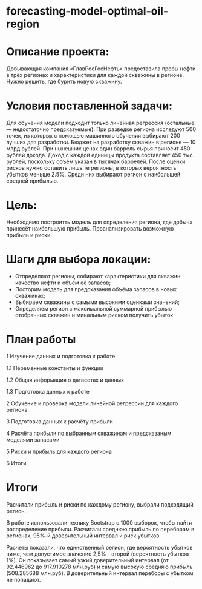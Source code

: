 # forecasting-model-optimal-oil-region
# Описание проекта:
Добывающая компания «ГлавРосГосНефть» предоставила пробы нефти в трёх регионах и характеристики для каждой скважины в регионе.
Нужно решить, где бурить новую скважину.

# Условия поставленной задачи:
Для обучения модели подходит только линейная регрессия (остальные — недостаточно предсказуемые).
При разведке региона исследуют 500 точек, из которых с помощью машинного обучения выбирают 200 лучших для разработки.
Бюджет на разработку скважин в регионе — 10 млрд рублей.
При нынешних ценах один баррель сырья приносит 450 рублей дохода. Доход с каждой единицы продукта составляет 450 тыс. рублей, поскольку объём указан в тысячах баррелей.
После оценки рисков нужно оставить лишь те регионы, в которых вероятность убытков меньше 2.5%. Среди них выбирают регион с наибольшей средней прибылью.

# Цель:
Необходимо построитть модель для определения региона, где добыча принесёт наибольшую прибыль.
Проанализировать возможную прибыль и риски.

# Шаги для выбора локации:
- Отпределяют регионы, собирают характеристики для скважин: качество нефти и объём её запасов;
- Посторим модель для предсказания объёма запасов в новых скважинах;
- Выбираем скважины с самыми высокими оценками значений;
- Определяем регион с максимальной суммарной прибылью отобранных скважин и минальным риском получить убыток.

# План работы

1  Изучение данных и подготовка к работе

1.1  Переменные константы и функции

1.2  Общая информация о датасетах и данных

1.3  Подготовка данных к работе

2  Обучение и проверка модели линейной регрессии для каждого региона.

3  Подготовка данных к расчёту прибыли

4  Расчёта прибыли по выбранным скважинам и предсказаным моделями запасами

5  Риски и прибыль для каждого региона

6  Итоги

# Итоги

Расчитали прибыль и риски по каждому региону, выбрали подходящий регион.

В работе использовали технику Bootstrap с 1000 выборок, чтобы найти распределение прибыли. Расчитали среднюю прибыль по переборам в регионах, 95%-й доверительный интервал и риск убытков.

Расчеты показали, что единственный регион, где вероятность убытков ниже, чем допустимое значение 2,5% - второй (вероятность убытков 1%). Он показывает самый узкий доверительный интервал (от 92.446962 до 917.910278 млн.руб) и самую высокую средняю прибыль (508.285688 млн.руб). В доверительный интервал переборы с убытком не попадают.
